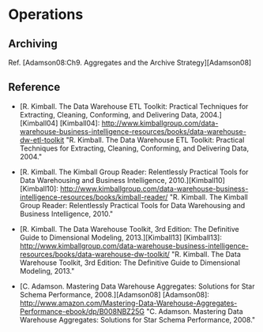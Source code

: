 Operations
==================

## Archiving 

Ref. [Adamson08:Ch9. Aggregates and the Archive Strategy][Adamson08]


## Reference

- [R. Kimball. The Data Warehouse ETL Toolkit: Practical Techniques for Extracting, Cleaning, Conforming, and Delivering Data, 2004.][Kimball04]
[Kimball04]: http://www.kimballgroup.com/data-warehouse-business-intelligence-resources/books/data-warehouse-dw-etl-toolkit "R. Kimball. The Data Warehouse ETL Toolkit: Practical Techniques for Extracting, Cleaning, Conforming, and Delivering Data, 2004."

- [R. Kimball. The Kimball Group Reader: Relentlessly Practical Tools for Data Warehousing and Business Intelligence, 2010.][Kimball10]
[Kimball10]: http://www.kimballgroup.com/data-warehouse-business-intelligence-resources/books/kimball-reader/ "R. Kimball. The Kimball Group Reader: Relentlessly Practical Tools for Data Warehousing and Business Intelligence, 2010."

- [R. Kimball. The Data Warehouse Toolkit, 3rd Edition: The Definitive Guide to Dimensional Modeling, 2013.][Kimball13]
[Kimball13]: http://www.kimballgroup.com/data-warehouse-business-intelligence-resources/books/data-warehouse-dw-toolkit/ "R. Kimball. The Data Warehouse Toolkit, 3rd Edition: The Definitive Guide to Dimensional Modeling, 2013."

- [C. Adamson. Mastering Data Warehouse Aggregates: Solutions for Star Schema Performance, 2008.][Adamson08]
[Adamson08]: http://www.amazon.com/Mastering-Data-Warehouse-Aggregates-Performance-ebook/dp/B008NBZ25G "C. Adamson. Mastering Data Warehouse Aggregates: Solutions for Star Schema Performance, 2008."


